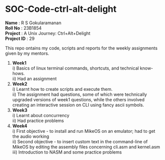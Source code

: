 # SOC-Code-ctrl-alt-delight <br>
**Name** : R S Gokularamanan <br>
**Roll No** : 23B1854 <br>
**Project** : A Unix Journey: Ctrl+Alt+Delight <br>
**Project ID** : 29 <br>

This repo ontains my code, scripts and reports for the weekly assignments given by my mentors. <br>
1. **Week1** <br>
   i) Basics of linux terminal commands, shortcuts, and technical know-hows. <br>
  ii) Had an assignment <br>
2. **Week2** <br>
   i) Learnt how to create scripts and execute them. <br>
  ii) The assignment had questions, some of which were technically upgraded versions of week1 questions, while the others involved creating an interactive session on CLI using fancy ascii symbols. <br>
3. **Week3** <br>
   i) Learnt about concurrency <br>
  ii) Had practice problems <br>
4. **Week4** <br>
   i) First objective - to install and run MikeOS on an emulator; had to get the audio working <br>
   ii) Second objective - to insert custom text in the command-line of MikeOS by editing the assembly files concerning cli.asm and kernel.asm <br>
  iii) Introduction to NASM and some practice problems <br>
  

